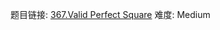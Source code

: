 题目链接: [367.Valid Perfect Square][1]
难度: Medium

[1]: https://leetcode.com/problems/valid-perfect-square
